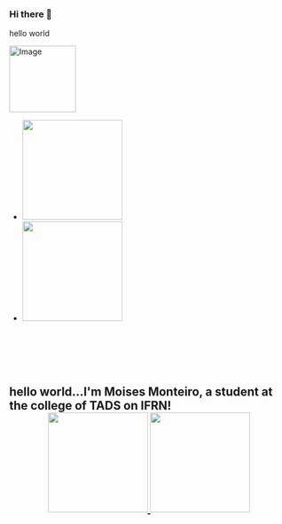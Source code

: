 ### Hi there 👋
hello world

<img src="https://octodex.github.com/images/Fintechtocat.png" alt="Image" height="120" width="120">

<ul>
     <li>
          <img height="180em" src="https://github-readme-stats.vercel.app/api/top-langs/?username=Moises&layout=compact&langs_count=7&theme=midnight-purple&include_all_commits=true&count_private=true" height="180em" />
    </li>
    <li>
          <img src="https://github-readme-streak-stats.herokuapp.com?user=MoisesMonter&theme=midnight-purple&date_format=M%20j%5B%2C%20Y%5D&border=C408DD&sideNums=3F0BDD&fire=28078D" height="180em"/>
    </li>
</ul>
<br><br><br><br>

## 
<h2>hello world...I'm Moises Monteiro, a student at the college of TADS on IFRN!</>
<div align="center">
  <a href="https://github.com/MoisesMonter">
  <img height="180em" src="https://github-readme-stats.vercel.app/api/top-langs/?username=Moises&layout=compact&langs_count=7&theme=midnight-purple&include_all_commits=true&count_private=true" height="180em" />
  <img src="https://github-readme-streak-stats.herokuapp.com?user=MoisesMonter&theme=midnight-purple&date_format=M%20j%5B%2C%20Y%5D&border=C408DD&sideNums=3F0BDD&fire=28078D" height="180em"/>
</div>
  
  
<br><br><br><br>
